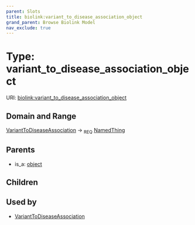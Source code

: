 ```yaml
---
parent: Slots
title: biolink:variant_to_disease_association_object
grand_parent: Browse Biolink Model
nav_exclude: true
---
```


# Type: variant_to_disease_association_object




URI: [biolink:variant_to_disease_association_object](https://w3id.org/biolink/vocab/variant_to_disease_association_object)

## Domain and Range

[VariantToDiseaseAssociation](VariantToDiseaseAssociation.md) ->  <sub>REQ</sub> [NamedThing](NamedThing.md)

## Parents

 *  is_a: [object](object.md)

## Children


## Used by

 * [VariantToDiseaseAssociation](VariantToDiseaseAssociation.md)
